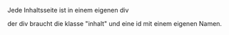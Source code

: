 Jede Inhaltsseite ist in einem eigenen div

der div braucht die klasse "inhalt" und eine id mit einem eigenen Namen.